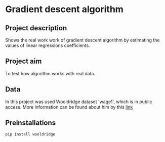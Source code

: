 # Gradient descent algorithm

## Project description
Shows the real work work of gradient descent algorithm by estimating the values of linear regressions coefficients. 

## Project aim
To test how algorithm works with real data.

## Data
In this project was used Wooldridge dataset 'wage1', which is in public access. More information can be found about him by this [link](http://fmwww.bc.edu/ec-p/data/wooldridge/datasets.list.html)

## Preinstallations
<code>pip install wooldridge</code>
